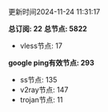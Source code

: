 更新时间2024-11-24 11:31:17

**总订阅: 22**
**总节点: 5822**
- vless节点: 17

**google ping有效节点: 293**
- ss节点: 135
- v2ray节点: 147
- trojan节点: 11
